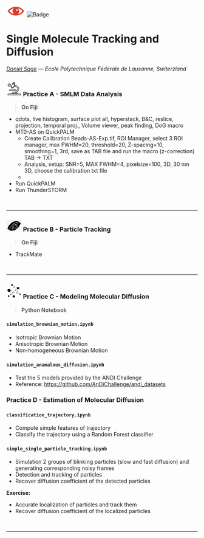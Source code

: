 
<img src="icons/icon.png" width="50"/> ![Badge](https://img.shields.io/badge/Workshop%20SMLMS%202025-FF1010?style=for-the-badge)
# Single Molecule Tracking and Diffusion

 *[Daniel Sage](mailto:daniel.sage@epfl.ch?subject=Single%20Molecule%20Tracking%20and%20Diffusion) — Ecole Polytechnique Fédérale de Lausanne, Switerzland*


### <img src="icons/icon-data-analysis.png" width="40"/> Practice A - SMLM Data Analysis 

> **On Fiji**


- qdots, live histogram, surface plot all, hyperstack, B&C, reslice, projection, temporal proj., Volume viewer, peak finding, DoG macro
- MT0-AS on QuickPALM
  - Create Calibration Beads-AS-Exp.tif, ROI Manager, select 3 ROI manager, max FWHM=20, threshold=20, Z-spacing=10, smoothing=1, 3rd, save as TAB file and run the macro (z-correction) TAB -> TXT
  - Analysis, setup: SNR=5, MAX FWHM=4, pixelsize=100, 3D, 30 nm
3D, choose the calibration txt file
  - 
- Run QuickPALM
- Run ThunderSTORM
<br>
<hr>

### <img src="icons/icon-particle-tracking.png" width="40"/> Practice B - Particle Tracking

> **On Fiji**
- TrackMate

<br>
<hr>
 
### <img src="icons/icon-diffusions-models.png" width="40"/> Practice C - Modeling Molecular Diffusion

> **Python Notebook**

#### `simulation_brownian_motion.ipynb`
- Isotropic Brownian Motion
- Anisotropic Brownian Motion
- Non-homogeneous Brownian Motion

#### `simulation_anamalous_diffusion.ipynb`
- Test the 5 models provided by the ANDI Challenge
- Reference: https://github.com/AnDiChallenge/andi_datasets


### Practice D - Estimation of Molecular Diffusion

#### `classification_trajectory.ipynb`
- Compute simple features of trajectory
- Classify the trajectory using a Random Forest classifier


#### `simple_single_particle_tracking.ipynb`
- Simulation 2 groups of blinking particles (slow and fast diffusion) and generating corresponding noisy frames
- Detection and tracking of particles 
- Recover diffusion coefficient of the detected particles

**Exercise:** 
- Accurate localization of particles and track them
- Recover diffusion coefficient of the localized particles

<br>
<hr>
